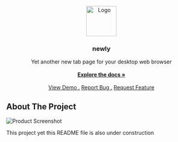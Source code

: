 
<br/>
<div align="center">
<a href="https://github.com/ShaanCoding/ReadME-Generator">
<img src="https://i.imgur.com/jsEUarL.png" alt="Logo" width="80" height="80">
</a>
<h3 align="center">newly</h3>
<p align="center">
Yet another new tab page for your desktop web browser
<br/>
<br/>
<a href="https://saimonislamprantik.github.io/"><strong>Explore the docs »</strong></a>
<br/>
<br/>
<a href="https://saimonislamprantik.github.io/newly/">View Demo .</a>  
<a href="https://github.com/SaimonIslamPrantik/newly/issues/new">Report Bug .</a>
<a href="https://github.com/SaimonIslamPrantik/newly/issues/new">Request Feature</a>
</p>
</div>

## About The Project

![Product Screenshot]([blob:https://imgur.com/0c536001-5d50-4822-850f-9c0d24561f4d](https://i.imgur.com/ZzlM0MC.png))

This project yet this README file is also under construction
